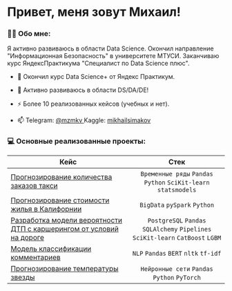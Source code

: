 # Привет, меня зовут Михаил!

### :man_technologist: Обо мне:

Я активно развиваюсь в области Data Science. Окончил направление "Информационная Безопасность" в университете МТУСИ. Заканчиваю курс ЯндексПрактикума "Специалист по Data Science плюс".  


- :telescope: Окончил курс Data Science+ от Яндекс Практикум.

- :seedling: Активно развиваюсь в области DS/DA/DE!

- :zap: Более 10 реализованных кейсов (учебных и нет).

- :mailbox: Telegram: <a href="https://t.me/mzmkv/"> @mzmkv </a> Kaggle: <a href="https://www.kaggle.com/mikhailsimakov"> mikhailsimakov </a>

### 💻 Основные реализованные проекты:

| Кейс                                                            | Стек              |
| ----------------------------------------------------------------| :---------------: |
| <a href="https://github.com/msmkv/time-rows_taxi">Прогнозирование количества заказов такси</a>| `Временные ряды` `Pandas` `Python` `SciKit-learn` `statsmodels` |
| <a href="https://github.com/msmkv/house_pricing_spark">Прогнозирование стоимости жилья в Калифорнии</a>| `BigData` `pySpark` `Python` |
| <a href="https://github.com/msmkv/dtp_carshare">Разработка модели вероятности ДТП с каршерингом от условий на дороге</a>| `PostgreSQL` `Pandas` `SQLAlchemy` `Pipelines` `SciKit-learn` `CatBoost` `LGBM` |
| <a href="https://github.com/msmkv/nlp_comment_classify">Модель классификации комментариев</a>| `NLP` `Pandas` `BERT` `nltk` `tf-idf` |
| <a href="https://github.com/msmkv/stars_pytorch">Прогнозирование температуры звезды</a>| `Нейронные сети` `Pandas` `Python` `PyTorch` |



